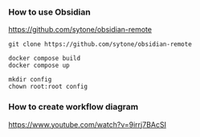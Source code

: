 ### How to use Obsidian

https://github.com/sytone/obsidian-remote


```
git clone https://github.com/sytone/obsidian-remote

docker compose build
docker compose up

mkdir config
chown root:root config
```


### How to create workflow diagram

https://www.youtube.com/watch?v=9irrj7BAcSI

